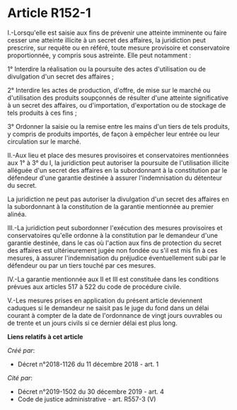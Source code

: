 # Article R152-1

I.-Lorsqu'elle est saisie aux fins de prévenir une atteinte imminente ou faire cesser une atteinte illicite à un secret des
affaires, la juridiction peut prescrire, sur requête ou en référé, toute mesure provisoire et conservatoire proportionnée, y
compris sous astreinte. Elle peut notamment :

1° Interdire la réalisation ou la poursuite des actes d'utilisation ou de divulgation d'un secret des affaires ;

2° Interdire les actes de production, d'offre, de mise sur le marché ou d'utilisation des produits soupçonnés de résulter
d'une atteinte significative à un secret des affaires, ou d'importation, d'exportation ou de stockage de tels produits à ces
fins ;

3° Ordonner la saisie ou la remise entre les mains d'un tiers de tels produits, y compris de produits importés, de façon à
empêcher leur entrée ou leur circulation sur le marché.

II.-Aux lieu et place des mesures provisoires et conservatoires mentionnées aux 1° à 3° du I, la juridiction peut autoriser
la poursuite de l'utilisation illicite alléguée d'un secret des affaires en la subordonnant à la constitution par le
défendeur d'une garantie destinée à assurer l'indemnisation du détenteur du secret.

La juridiction ne peut pas autoriser la divulgation d'un secret des affaires en la subordonnant à la constitution de la
garantie mentionnée au premier alinéa.

III.-La juridiction peut subordonner l'exécution des mesures provisoires et conservatoires qu'elle ordonne à la constitution
par le demandeur d'une garantie destinée, dans le cas où l'action aux fins de protection du secret des affaires est
ultérieurement jugée non fondée ou s'il est mis fin à ces mesures, à assurer l'indemnisation du préjudice éventuellement subi
par le défendeur ou par un tiers touché par ces mesures.

IV.-La garantie mentionnée aux II et III est constituée dans les conditions prévues aux articles 517 à 522 du code de
procédure civile.

V.-Les mesures prises en application du présent article deviennent caduques si le demandeur ne saisit pas le juge du fond
dans un délai courant à compter de la date de l'ordonnance de vingt jours ouvrables ou de trente et un jours civils si ce
dernier délai est plus long.

**Liens relatifs à cet article**

_Créé par_:

  - Décret n°2018-1126 du 11 décembre 2018 - art. 1

_Cité par_:

  - Décret n°2019-1502 du 30 décembre 2019 - art. 4
  - Code de justice administrative - art. R557-3 (V)
